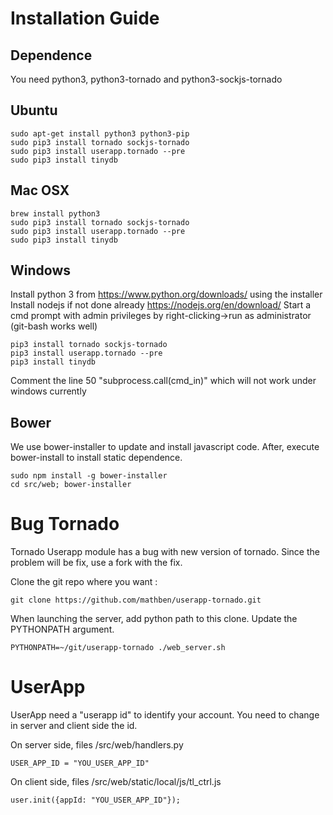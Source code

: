 Installation Guide
==================
Dependence
----------
You need python3, python3-tornado and python3-sockjs-tornado

Ubuntu
------
```{r, engine='bash', count_lines}
sudo apt-get install python3 python3-pip
sudo pip3 install tornado sockjs-tornado
sudo pip3 install userapp.tornado --pre
sudo pip3 install tinydb
```

Mac OSX
-------
```{r, engine='bash', count_lines}
brew install python3
sudo pip3 install tornado sockjs-tornado
sudo pip3 install userapp.tornado --pre
sudo pip3 install tinydb
```

Windows
-------
Install python 3 from https://www.python.org/downloads/ using the installer
Install nodejs if not done already https://nodejs.org/en/download/
Start a cmd prompt with admin privileges by right-clicking->run as administrator (git-bash works well)
```
pip3 install tornado sockjs-tornado
pip3 install userapp.tornado --pre
pip3 install tinydb
```
Comment the line 50 "subprocess.call(cmd_in)" which will not work under windows currently

Bower
-----
We use bower-installer to update and install javascript code.
After, execute bower-install to install static dependence.

```{r, engine='bash', count_lines}
sudo npm install -g bower-installer
cd src/web; bower-installer
```

Bug Tornado
===========
Tornado Userapp module has a bug with new version of tornado. Since the problem
will be fix, use a fork with the fix.

Clone the git repo where you want :
```{r, engine='bash', count_lines}
git clone https://github.com/mathben/userapp-tornado.git
```

When launching the server, add python path to this clone.
Update the PYTHONPATH argument.
```{r, engine='bash', count_lines}
PYTHONPATH=~/git/userapp-tornado ./web_server.sh
```

UserApp
=======
UserApp need a "userapp id" to identify your account.
You need to change in server and client side the id.

On server side, files /src/web/handlers.py
```{r, engine='python', count_lines}
USER_APP_ID = "YOU_USER_APP_ID"
```

On client side, files /src/web/static/local/js/tl_ctrl.js
```{r, engine='python', count_lines}
user.init({appId: "YOU_USER_APP_ID"});
```

